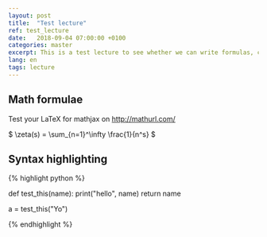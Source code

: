 ```yaml
---
layout: post
title:  "Test lecture"
ref: test_lecture
date:   2018-09-04 07:00:00 +0100
categories: master
excerpt: This is a test lecture to see whether we can write formulas, code and more...
lang: en
tags: lecture
---
```


## Math formulae

Test your LaTeX for mathjax on http://mathurl.com/

 $ \zeta(s) = \sum_{n=1}^\infty \frac{1}{n^s} $


## Syntax highlighting

{% highlight python %}

def test_this(name):
    print("hello", name)
    return name

a = test_this("Yo")

{% endhighlight %}





